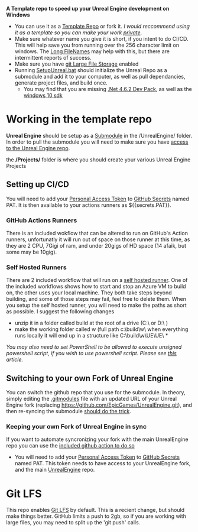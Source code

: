 **A Template repo to speed up your Unreal Engine development on Windows**

- You can use it as a [Template Repo](https://css-tricks.com/using-github-template-repos-to-jump-start-static-site-projects/) or fork it. _I would reccommend using it as a template so you can make your work [private](https://gist.github.com/0xjac/85097472043b697ab57ba1b1c7530274)_.
- Make sure whatever name you give it is short, if you intent to do CI/CD. This will help save you from running over the 256 character limit on windows. The [Long FileNames](/Tools/LongFileNamesEnabled.reg) may help with this, but there are intermittent reports of success.
- Make sure you have [git Large File Storage](https://docs.github.com/en/github/managing-large-files/configuring-git-large-file-storage) enabled
- Running [SetupUnreal.bat](SetupUnreal.bat) should initialize the Unreal Repo as a submodule and add it to your computer, as well as pull dependancies, generate project files, and build once. 
  - You may find that you are missing [.Net 4.6.2 Dev Pack](https://dotnet.microsoft.com/download/dotnet-framework/thank-you/net462-developer-pack-offline-installer), as well as the [windows 10 sdk](https://developer.microsoft.com/en-us/windows/downloads/windows-10-sdk) 

# Working in the template repo

**Unreal Engine** should be setup as a [Submodule](https://git-scm.com/book/en/v2/Git-Tools-Submodules) in the /UnrealEngine/ folder. In order to pull the submodule you will need to make sure you have [access to the Unreal Engine repo](https://www.unrealengine.com/en-US/ue4-on-github).

the **/Projects/** folder is where you should create your various Unreal Engine Projects

## Setting up CI/CD

You will need to add your [Personal Access Token](https://docs.github.com/en/github/authenticating-to-github/creating-a-personal-access-token) to [GitHub Secrets](https://docs.github.com/en/actions/reference/encrypted-secrets#creating-encrypted-secrets-for-a-repository) named PAT. It is then available to your actions runners as ${{secrets.PAT}}.

### GitHub Actions Runners
There is an included wokflow that can be altered to run on GitHub's Action runners, unfortunatly it will run out of space on those runner at this time, as they are 2 CPU, 7Gigi of ram, and under 20gigs of HD space (14 afaik, but some may be 10gig).

### Self Hosted Runners
There are 2 included workflow that will run on a [self hosted runner](https://docs.github.com/en/actions/hosting-your-own-runners/about-self-hosted-runners). One of the included workflows shows how to start and stop an Azure VM to build on, the other uses your local machine. They both take steps beyond building, and some of those steps may fail, feel free to delete them. 
When you setup the self hosted runner, you will need to make the paths as short as possible. I suggest the following changes
- unzip it in a folder called build at the root of a drive (C:\ or D:\ )
- make the working folder called w (full path c:\build\w\ 
when everything runs locally it will end up in a structure like C:\build\w\UE\UE\ *

_You may also need to set PowerShell to be allowed to execute unsigned powershell script, if you wish to use powershell script. Please see [this](https://docs.microsoft.com/en-us/powershell/module/microsoft.powershell.security/set-executionpolicy?view=powershell-7.1) article._

## Switching to your own Fork of Unreal Engine

You can switch the github repo that you use for the submodule. In theory, simply editing the [.gitmodules](.gitmodules) file with an updated URL of your Unreal Engine fork (replacing https://github.com/EpicGames/UnrealEngine.git), and then re-syncing the submodule [should do the trick](https://stackoverflow.com/questions/913701/how-to-change-the-remote-repository-for-a-git-submodule).


### Keeping your own Fork of Unreal Engine in sync

If you want to automate syncronizing your fork with the main UnrealEngine repo you can use the [included github action to do so](.github/workflows/UE4-Mirror-Release.yml)
- You will need to add your [Personal Access Token](https://docs.github.com/en/github/authenticating-to-github/creating-a-personal-access-token) to [GitHub Secrets](https://docs.github.com/en/actions/reference/encrypted-secrets#creating-encrypted-secrets-for-a-repository) named PAT. This token needs to have access to your UnrealEngine fork, and the main [UnrealEngine](https://github.com/epicgames/unrealengine) repo. 

# Git LFS
This repo enables [Git LFS](https://stefanperales.com/blog/unreal-engine-4-and-git-lfs/#setting-up-git-lfs-in-a-ue4-project) by default. This is a recient change, but should make things better. GitHub limits a push to 2gb, so if you are working with large files, you may need to split up the 'git push' calls.
